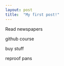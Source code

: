 ```yaml
---
layout: post
title:  "My first post!"
---
```

Read newspapers 

github course 

buy stuff 

reproof pans 
